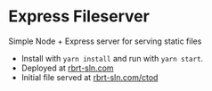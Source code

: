 # Express Fileserver
Simple Node + Express server for serving static files

* Install with `yarn install` and run with `yarn start`.
* Deployed at [rbrt-sln.com](rbrt-sln.com)
* Initial file served at [rbrt-sln.com/ctod](rbrt-sln.com/ctod)
